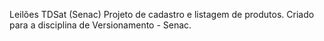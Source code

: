 Leilões TDSat (Senac)
Projeto de cadastro e listagem de produtos.
Criado para a disciplina de Versionamento - Senac.
